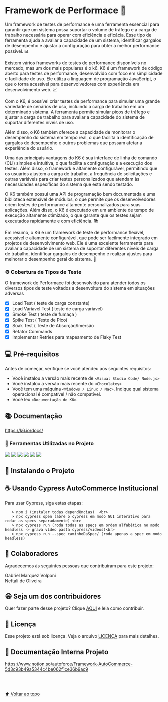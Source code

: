 

#  Framework de Performace 🚀

Um framework de testes de performance é uma ferramenta essencial para garantir que um sistema possa suportar o volume de tráfego e a carga de trabalho necessária para operar com eficiência e eficácia. Esse tipo de ferramenta ajuda a avaliar a capacidade de um sistema, identificar gargalos de desempenho e ajustar a configuração para obter a melhor performance possível. 📊

Existem vários frameworks de testes de performance disponíveis no mercado, mas um dos mais populares é o k6. K6 é um framework de código aberto para testes de performance, desenvolvido com foco em simplicidade e facilidade de uso. Ele utiliza a linguagem de programação JavaScript, o que o torna acessível para desenvolvedores com experiência em desenvolvimento web. 📈

Com o K6, é possível criar testes de performance para simular uma grande variedade de cenários de uso, incluindo a carga de trabalho em um determinado sistema. A ferramenta permite simular picos de tráfego e ajustar a carga de trabalho para avaliar a capacidade do sistema de suportar diferentes níveis de uso.

Além disso, o K6 também oferece a capacidade de monitorar o desempenho do sistema em tempo real, o que facilita a identificação de gargalos de desempenho e outros problemas que possam afetar a experiência do usuário.

Uma das principais vantagens do K6 é sua interface de linha de comando (CLI) simples e intuitiva, o que facilita a configuração e a execução dos testes. Além disso, o framework é altamente configurável, permitindo que os usuários ajustem a carga de trabalho, a frequência de solicitações e outras variáveis ​​para criar testes personalizados que atendam às necessidades específicas do sistema que está sendo testado.

O K6 também possui uma API de programação bem documentada e uma biblioteca extensível de módulos, o que permite que os desenvolvedores criem testes de performance altamente personalizados para suas aplicações. Além disso, o K6 é executado em um ambiente de tempo de execução altamente otimizado, o que garante que os testes sejam executados rapidamente e com eficiência. 📚

Em resumo, o K6 é um framework de teste de performance flexível, acessível e altamente configurável, que pode ser facilmente integrado em projetos de desenvolvimento web. Ele é uma excelente ferramenta para avaliar a capacidade de um sistema de suportar diferentes níveis de carga de trabalho, identificar gargalos de desempenho e realizar ajustes para melhorar o desempenho geral do sistema. 🏅

### ⚙️ Cobertura de Tipos de Teste

O framework de Performace foi desenvolvido para atender todos os diversos tipos de teste voltados a desenvoltura do sistema em situações adversas

- [x] Load Test ( teste de carga constante)
- [x] Load Variavel Test ( teste de carga variavel)
- [x] Smoke Test ( teste de fumaça )
- [x] Spike Test ( Teste de Pico)
- [x] Soak Test ( Teste de Absorção/Imersão
- [x] Refator Commands
- [x] Implementar Retries para mapeamento de Flaky Test

## 💻 Pré-requisitos

Antes de começar, verifique se você atendeu aos seguintes requisitos:
<!---Estes são apenas requisitos de exemplo. Adicionar, duplicar ou remover conforme necessário--->
* Você instalou a versão mais recente de `<Visual Studio Code/ Node.js>`
* Você instalou a versão mais recente do `<Chocolatey>`
* Você tem uma máquina `<Windows / Linux / Mac>`. Indique qual sistema operacional é compatível / não compatível.
* Você leu `<Documentação do K6>`.

## 📚 Documentação 
https://k6.io/docs/



### 🌱 Ferramentas Utilizadas no Projeto

<img src="https://img.shields.io/badge/-JavaScript-eed718?style=flat&logo=javascript&logoColor=ffffff">
<img src="https://img.shields.io/badge/-Node.js-3C873A?style=flat&logo=Node.js&logoColor=white">
<img src="http://img.shields.io/badge/-Git-F1502F?style=flat&logo=git&logoColor=FFFFFF">
<img src="http://img.shields.io/badge/-Github-000000?style=flat&logo=github&logoColor=FFFFFF">
<img src="http://img.shields.io/badge/-VS%20Code-007ACC?style=flat&logo=visual%20studio%20code&logoColor=white">
<img src="http://img.shields.io/badge/-Heroku-430098?style=flat&logo=heroku&logoColor=white">


## 🚀 Instalando o Projeto



## ☕ Usando Cypress AutoCommerce Institucional

Para usar Cypress, siga estas etapas:

```
   > npm i (instalar todas dependências)  <br> 
   > npx cypress open (abre o cypress em modo GUI interativo para rodar as specs separadamente) <br>
   > npx cypress run (roda todas as specs em ordem alfabética no modo headless -> grava vídeo pasta cypress/videos)<br>
   > npx cypress run --spec caminhoDaSpec/ (roda apenas a spec em modo headless) 
```

## 🤝 Colaboradores

Agradecemos às seguintes pessoas que contribuíram para este projeto:

Gabriel Marquez Volponi <br>
Neftali de Oliveira

## 😄 Seja um dos contribuidores<br>

Quer fazer parte desse projeto? Clique [AQUI](CONTRIBUTING.md) e leia como contribuir.

## 📝 Licença

Esse projeto está sob licença. Veja o arquivo [LICENÇA](LICENSE.md) para mais detalhes.

## 📖 Documentação Interna Projeto

https://www.notion.so/autoforce/Framework-AutoCommerce-5d3c93b49a5344c4be062f1ce36b9ac9


 <br>
 <br>

[⬆ Voltar ao topo](#nome-do-projeto)<br>
